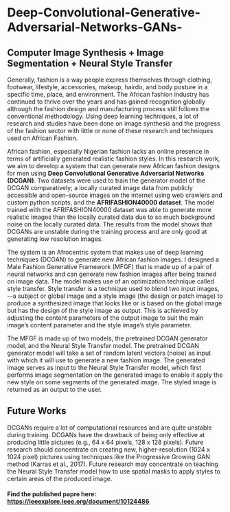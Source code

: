 # Deep-Convolutional-Generative-Adversarial-Networks-GANs-
## Computer Image Synthesis + Image Segmentation + Neural Style Transfer

<p>Generally, fashion is a way people express themselves through clothing, footwear, lifestyle, accessories, makeup, hairdo, and body posture in a specific time, place, and environment. The African fashion industry has continued to thrive over the years and has gained recognition globally although the fashion design and manufacturing process still follows the conventional methodology. Using deep learning techniques, a lot of research and studies have been done on image synthesis and the progress of the fashion sector with little or none of these research and techniques used on African Fashion.</p> 
<p>African fashion, especially Nigerian fashion lacks an online presence in terms of artificially generated realistic fashion styles. In this research work, we aim to develop a system that can generate new African fashion designs for men using <b>Deep Convolutional Generative Adversarial Networks (DCGAN)</b>. Two datasets were used to train the generator model of the DCGAN comparatively; a locally curated image data from publicly accessible and open-source images on the internet using web crawlers and custom python scripts, and the <b>AFRIFASHION40000 dataset</b>. The model trained with the AFRIFASHION40000 dataset was able to generate more realistic images than the locally curated data due to so much background noise on the locally curated data. The results from the model shows that DCGANs are unstable during the training process and are only good at generating low resolution images.</p>

<p>The system is an Afrocentric system that makes use of deep learning techniques (DCGAN) to generate new African fashion images. I designed a Male Fashion Generative Framework (MFGF) that is made up of a pair of neural networks and can generate new fashion images after being trained on image data. The model makes use of an optimization technique called style transfer. Style transfer is a technique used to blend two input images, --a subject or global image and a style image (the design or patch image) to produce a synthesized image that looks like or is based on the global image but has the design of the style image as output. This is achieved by adjusting the content parameters of the output image to suit the main image’s content parameter and the style image’s style parameter.</p>
<p>The MFGF is made up of two models, the pretrained DCGAN generator model, and the Neural Style Transfer model. The pretrained DCGAN generator model will take a set of random latent vectors (noise) as input with which it will use to generate a new fashion image. The generated image serves as input to the Neural Style Transfer model, which first performs image segmentation on the generated image to enable it apply the new style on some segments of the generated image. The styled image is returned as an output to the user.</p>

## Future Works
<p>DCGANs require a lot of computational resources and are quite unstable during training. DCGANs have the drawback of being only effective at producing little pictures (e.g., 64 x 64 pixels, 128 x 128 pixels). Future research should concentrate on creating new, higher-resolution (1024 x 1024 pixel) pictures using techniques like the Progressive Growing GAN method (Karras et al., 2017). Future research may concentrate on teaching the Neural Style Transfer model how to use spatial masks to apply styles to certain areas of the produced image.</p>


#### Find the published papre here: https://ieeexplore.ieee.org/document/10124486
